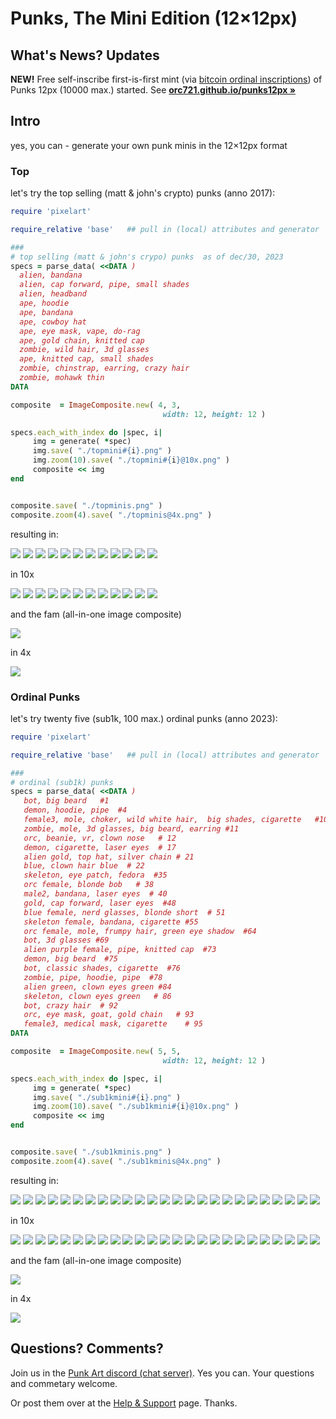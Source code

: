 # Punks, The Mini Edition (12×12px)


## What's News? Updates

**NEW!**   Free self-inscribe first-is-first mint (via [bitcoin ordinal inscriptions](https://ordinals.com)) of Punks 12px (10000 max.) started. See [**orc721.github.io/punks12px »**](https://orc721.github.io/punks12px) 



## Intro

yes, you can - generate your own punk minis in the 12×12px format


### Top

let's try the top selling (matt & john's crypto) punks (anno 2017):


``` ruby
require 'pixelart'

require_relative 'base'   ## pull in (local) attributes and generator 

###
# top selling (matt & john's crypo) punks  as of dec/30, 2023
specs = parse_data( <<DATA )
  alien, bandana
  alien, cap forward, pipe, small shades
  alien, headband
  ape, hoodie
  ape, bandana
  ape, cowboy hat
  ape, eye mask, vape, do-rag
  ape, gold chain, knitted cap
  zombie, wild hair, 3d glasses
  ape, knitted cap, small shades
  zombie, chinstrap, earring, crazy hair
  zombie, mohawk thin
DATA

composite  = ImageComposite.new( 4, 3, 
                                  width: 12, height: 12 )

specs.each_with_index do |spec, i|
     img = generate( *spec)
     img.save( "./topmini#{i}.png" )
     img.zoom(10).save( "./topmini#{i}@10x.png" )
     composite << img
end


composite.save( "./topminis.png" )
composite.zoom(4).save( "./topminis@4x.png" )
```

resulting in:

![](i/topmini0.png)
![](i/topmini1.png)
![](i/topmini2.png)
![](i/topmini3.png)
![](i/topmini4.png)
![](i/topmini5.png)
![](i/topmini6.png)
![](i/topmini7.png)
![](i/topmini8.png)
![](i/topmini9.png)
![](i/topmini10.png)
![](i/topmini11.png)

in 10x

![](i/topmini0@10x.png)
![](i/topmini1@10x.png)
![](i/topmini2@10x.png)
![](i/topmini3@10x.png)
![](i/topmini4@10x.png)
![](i/topmini5@10x.png)
![](i/topmini6@10x.png)
![](i/topmini7@10x.png)
![](i/topmini8@10x.png)
![](i/topmini9@10x.png)
![](i/topmini10@10x.png)
![](i/topmini11@10x.png)



and the fam (all-in-one image composite)

![](i/topminis.png)

in 4x

![](i/topminis@4x.png)



### Ordinal Punks

let's try twenty five (sub1k, 100 max.) ordinal punks (anno 2023):

``` ruby
require 'pixelart'

require_relative 'base'   ## pull in (local) attributes and generator 

###
# ordinal (sub1k) punks  
specs = parse_data( <<DATA )
   bot, big beard   #1
   demon, hoodie, pipe  #4
   female3, mole, choker, wild white hair,  big shades, cigarette   #10 
   zombie, mole, 3d glasses, big beard, earring #11  
   orc, beanie, vr, clown nose   # 12
   demon, cigarette, laser eyes  # 17
   alien gold, top hat, silver chain # 21
   blue, clown hair blue  # 22 
   skeleton, eye patch, fedora  #35
   orc female, blonde bob   # 38
   male2, bandana, laser eyes  # 40
   gold, cap forward, laser eyes  #48
   blue female, nerd glasses, blonde short  # 51
   skeleton female, bandana, cigarette #55
   orc female, mole, frumpy hair, green eye shadow  #64
   bot, 3d glasses #69
   alien purple female, pipe, knitted cap  #73
   demon, big beard  #75
   bot, classic shades, cigarette  #76
   zombie, pipe, hoodie, pipe  #78 
   alien green, clown eyes green #84 
   skeleton, clown eyes green   # 86
   bot, crazy hair  # 92
   orc, eye mask, goat, gold chain   # 93
   female3, medical mask, cigarette    # 95
DATA

composite  = ImageComposite.new( 5, 5, 
                                  width: 12, height: 12 )

specs.each_with_index do |spec, i|
     img = generate( *spec)
     img.save( "./sub1kmini#{i}.png" )
     img.zoom(10).save( "./sub1kmini#{i}@10x.png" )
     composite << img
end


composite.save( "./sub1kminis.png" )
composite.zoom(4).save( "./sub1kminis@4x.png" )
```


resulting in:

![](i/sub1kmini0.png)
![](i/sub1kmini1.png)
![](i/sub1kmini2.png)
![](i/sub1kmini3.png)
![](i/sub1kmini4.png)
![](i/sub1kmini5.png)
![](i/sub1kmini6.png)
![](i/sub1kmini7.png)
![](i/sub1kmini8.png)
![](i/sub1kmini9.png)
![](i/sub1kmini10.png)
![](i/sub1kmini11.png)
![](i/sub1kmini12.png)
![](i/sub1kmini13.png)
![](i/sub1kmini14.png)
![](i/sub1kmini15.png)
![](i/sub1kmini16.png)
![](i/sub1kmini17.png)
![](i/sub1kmini18.png)
![](i/sub1kmini19.png)
![](i/sub1kmini20.png)
![](i/sub1kmini21.png)
![](i/sub1kmini22.png)
![](i/sub1kmini23.png)
![](i/sub1kmini24.png)


in 10x

![](i/sub1kmini0@10x.png)
![](i/sub1kmini1@10x.png)
![](i/sub1kmini2@10x.png)
![](i/sub1kmini3@10x.png)
![](i/sub1kmini4@10x.png)
![](i/sub1kmini5@10x.png)
![](i/sub1kmini6@10x.png)
![](i/sub1kmini7@10x.png)
![](i/sub1kmini8@10x.png)
![](i/sub1kmini9@10x.png)
![](i/sub1kmini10@10x.png)
![](i/sub1kmini11@10x.png)
![](i/sub1kmini12@10x.png)
![](i/sub1kmini13@10x.png)
![](i/sub1kmini14@10x.png)
![](i/sub1kmini15@10x.png)
![](i/sub1kmini16@10x.png)
![](i/sub1kmini17@10x.png)
![](i/sub1kmini18@10x.png)
![](i/sub1kmini19@10x.png)
![](i/sub1kmini20@10x.png)
![](i/sub1kmini21@10x.png)
![](i/sub1kmini22@10x.png)
![](i/sub1kmini23@10x.png)
![](i/sub1kmini24@10x.png)


and the fam (all-in-one image composite)

![](i/sub1kminis.png)

in 4x

![](i/sub1kminis@4x.png)




## Questions? Comments?

Join us in the [Punk Art discord (chat server)]( https://discord.gg/FE3HeXNKRa). Yes you can.
Your questions and commetary welcome.


Or post them over at the [Help & Support](https://github.com/geraldb/help) page. Thanks.


